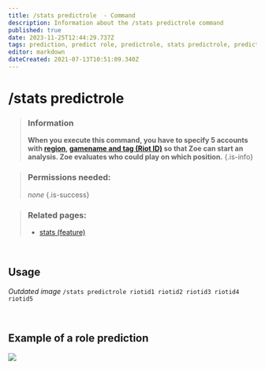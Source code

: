 ```yaml
---
title: /stats predictrole  - Command
description: Information about the /stats predictrole command
published: true
date: 2023-11-25T12:44:29.737Z
tags: prediction, predict role, predictrole, stats predictrole, predict, role, lane, lanes
editor: markdown
dateCreated: 2021-07-13T10:51:09.340Z
---
```


# /stats predictrole

>### Information
>**When you execute this command, you have to specify 5 accounts with [region](/en/terms/region), [gamename and tag (Riot ID)](/en/terms/riotid) so that Zoe can start an analysis. Zoe evaluates who could play on which position.**
>{.is-info}

>### Permissions needed:
> *none*
>{.is-success}

>### Related pages:
>-   [stats (feature)](https://wiki.zoe-discord-bot.ch/en/commands/stats)

<br>

## Usage

*Outdated image*
`/stats predictrole riotid1 riotid2 riotid3 riotid4 riotid5`

<br>

## Example of a role prediction

![](/new_stats_predictrole.png)